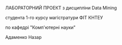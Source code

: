 ЛАБОРАТОРНИЙ ПРОЕКТ
з дисципліни Data Mining

студента 1-го курсу магістратури ФІТ КНТЕУ

по кафедрі "Комп'ютерні науки"

Адаменко Назар
